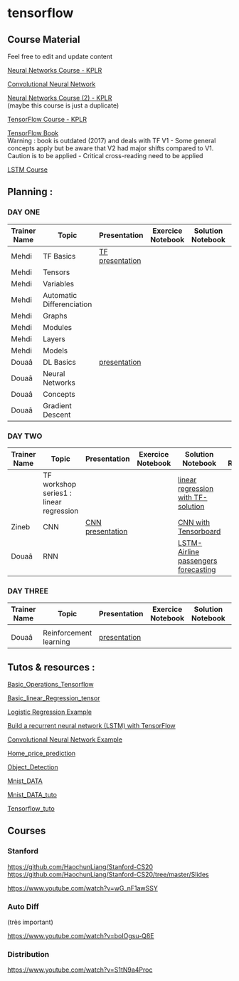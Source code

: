 # tensorflow

## Course Material

Feel free to edit and update content

[Neural Networks Course - KPLR](https://sylacefr.sharepoint.com/:b:/s/KPLR/EbMIbw-zj7xCtf_8uuInlMABvH9HahGd-YzZgF65Rwj31g?e=UZpdCQ)

[Convolutional Neural Network](https://docs.google.com/presentation/d/1R0aAw0dkHO0FMjWc7_dNb0vYR6lXM65OJxluRZcQ9X8/edit#slide=id.p)

[Neural Networks Course (2) - KPLR](https://sylacefr.sharepoint.com/:p:/s/KPLR/EWgGzXjvPoRMlTNeiU-M8m8BTRh2AvfOpIoWV3TVeyXH6w?e=VrFcr3)  
(maybe this course is just a duplicate)

[TensorFlow Course - KPLR](https://sylacefr.sharepoint.com/:p:/s/KPLR/EeVyRhQ9BhJOmNTt2oX7KXMBluTwwm8nLCabD4bxrJKTmQ?e=iV6exk)

[TensorFlow Book](https://sylacefr.sharepoint.com/:b:/s/KPLR/EVE-w4xgJ0ZCmbTC5theHVYBVcG1SbnsTrmZ9ZVJXNwNUw?e=EmjQDJ)  
Warning : book is outdated (2017) and deals with TF V1 - Some general concepts apply but be aware that V2 had major shifts compared to V1. 
Caution is to be applied - Critical cross-reading need to be applied

[LSTM Course](https://sylacefr.sharepoint.com/:b:/s/KPLR/EV7ec_n0-NpJmelVQL1kAysBJoUSV1PejzFZxaImCc_3Xw?e=aVe4tx)


## Planning : 

### DAY ONE 
| Trainer Name | Topic |  Presentation | Exercice Notebook | Solution Notebook | External Ressource/example |
| ------ | ------ | ------ |  ------ | ------ | ------ |
| Mehdi | TF Basics | [TF presentation](https://sylacefr.sharepoint.com/:p:/s/KPLR/EeVyRhQ9BhJOmNTt2oX7KXMBluTwwm8nLCabD4bxrJKTmQ?e=iV6exk) | | |
| Mehdi | Tensors | | | |
| Mehdi | Variables |  |
| Mehdi | Automatic Differenciation |  |
| Mehdi | Graphs |  |
| Mehdi | Modules | | | |
| Mehdi | Layers | | | |
| Mehdi | Models | | | |
| Douaâ | DL Basics | [presentation](https://sylacefr.sharepoint.com/:p:/s/KPLR/EWgGzXjvPoRMlTNeiU-M8m8BTRh2AvfOpIoWV3TVeyXH6w?e=VrFcr3) | | |
| Douaâ | Neural Networks | | | |
| Douaâ | Concepts | | | |
| Douaâ | Gradient Descent | | | |



### DAY TWO
| Trainer Name | Topic |  Presentation | Exercice Notebook | Solution Notebook | External Ressource/example |
| ------ | ------ | ------ |  ------ | ------ | ------ |
|  | TF workshop series1 : linear regression |  |  | [linear regression with TF-solution](https://github.com/mehdi-lamrani/tensorflow/blob/main/clean/KPLR_TF_Linear_regression.ipynb) |  |
| Zineb  |  CNN | [CNN presentation]() |  | [CNN with Tensorboard]() | | 
| Douaâ | RNN | | | [LSTM-Airline passengers forecasting ](https://github.com/mehdi-lamrani/Neural-Networks/blob/main/LSTM_Forecast.ipynb) | |


### DAY THREE

| Trainer Name | Topic |  Presentation | Exercice Notebook | Solution Notebook | External Ressource/example |
| ------ | ------ | ------ |  ------ | ------ | ----- |
|  |  |  |  |  |  |
| Douaâ | Reinforcement learning | [presentation](https://sylacefr.sharepoint.com/:p:/s/KPLR/EWgGzXjvPoRMlTNeiU-M8m8BTRh2AvfOpIoWV3TVeyXH6w?e=VrFcr3) |  | | | 





## Tutos & resources : 

[Basic_Operations_Tensorflow](https://github.com/aymericdamien/TensorFlow-Examples/blob/master/tensorflow_v2/notebooks/1_Introduction/basic_operations.ipynb)

[Basic_linear_Regression_tensor](https://github.com/aymericdamien/TensorFlow-Examples/blob/master/tensorflow_v2/notebooks/2_BasicModels/linear_regression.ipynb)

[Logistic Regression Example](https://github.com/aymericdamien/TensorFlow-Examples/blob/master/tensorflow_v2/notebooks/2_BasicModels/logistic_regression.ipynb)

[Build a recurrent neural network (LSTM) with TensorFlow](https://github.com/aymericdamien/TensorFlow-Examples/blob/master/tensorflow_v1/notebooks/3_NeuralNetworks/recurrent_network.ipynb)

[Convolutional Neural Network Example](https://github.com/aymericdamien/TensorFlow-Examples/blob/master/tensorflow_v1/notebooks/3_NeuralNetworks/convolutional_network_raw.ipynb)

[Home_price_prediction](https://github.com/TahaSherif/Predicting-House-Prices-with-Regression-Tensorflow/blob/master/Predicting%20House%20Prices%20with%20Regression%20-%20Tensorflow%20.ipynb)

[Object_Detection](http://www.tensorflow.org/hub/tutorials/tf2_object_detection?hl=fr)

[Mnist_DATA](https://github.com/Hvass-Labs/TensorFlow-Tutorials/blob/master/01_Simple_Linear_Model.ipynb)

[Mnist_DATA_tuto](https://larevueia.fr/tensorflow/)

[Tensorflow_tuto](https://www.simplilearn.com/tutorials/deep-learning-tutorial/tensorflow)

## Courses

### Stanford 

https://github.com/HaochunLiang/Stanford-CS20
https://github.com/HaochunLiang/Stanford-CS20/tree/master/Slides

https://www.youtube.com/watch?v=wG_nF1awSSY

### Auto Diff 
(très important)

https://www.youtube.com/watch?v=boIOgsu-Q8E

### Distribution

https://www.youtube.com/watch?v=S1tN9a4Proc

